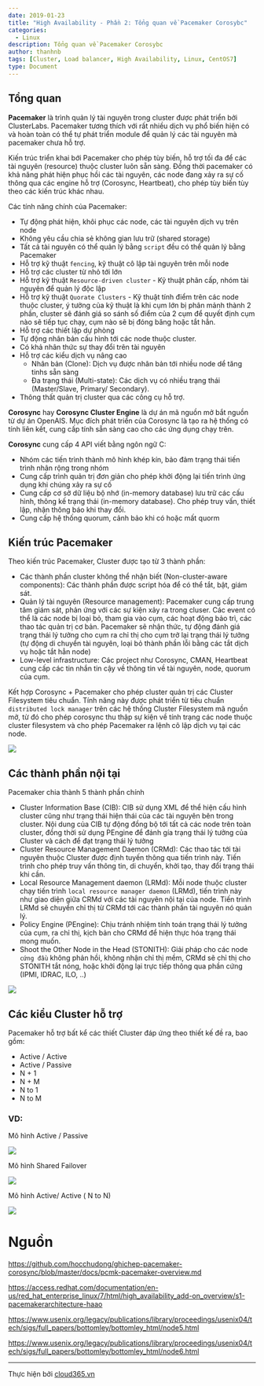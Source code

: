 ```yaml
---
date: 2019-01-23
title: "High Availability - Phần 2: Tổng quan về Pacemaker Corosybc"
categories:
  - Linux
description: Tổng quan về Pacemaker Corosybc
author: thanhnb
tags: [Cluster, Load balancer, High Availability, Linux, CentOS7]
type: Document
---
```


## Tổng quan
__Pacemaker__ là trình quản lý tài nguyên trong cluster được phát triển bởi ClusterLabs. Pacemaker tương thích với rất nhiều dịch vụ phổ biến hiện có và hoàn toàn có thể tự phát triển module để quản lý các tài nguyên mà pacemaker chưa hỗ trợ.

Kiến trúc triển khai bới Pacemaker cho phép tùy biến, hỗ trợ tối đa để các tài nguyên (resource) thuộc cluster luôn sẵn sàng. Đồng thời pacemaker có khả năng phát hiện phục hồi các tài nguyên, các node đang xảy ra sự cố thông qua các engine hỗ trợ (Corosync, Heartbeat), cho phép tùy biến tùy theo các kiến trúc khác nhau.

Các tính năng chính của Pacemaker:
- Tự động phát hiện, khôi phục các node, các tài nguyên dịch vụ trên node
- Không yêu cầu chia sẻ không gian lưu trữ (shared storage)
- Tất cả tài nguyên có thể quản lý bằng `script` đều có thể quản lý bằng Pacemaker
- Hỗ trợ kỹ thuật `fencing`, kỹ thuật cô lập tài nguyên trên mỗi node
- Hỗ trợ các cluster từ nhỏ tới lớn
- Hỗ trợ kỹ thuật `Resource-driven cluster` - Kỹ thuật phân cấp, nhóm tài nguyên để quản lý độc lập
- Hỗ trợ kỹ thuật `Quorate Clusters` - Kỹ thuật tính điểm trên các node thuộc cluster, ý tưởng của kỹ thuật là khi cụm lớn bị phân mảnh thành 2 phần, cluster sẽ đánh giá so sánh số điểm của 2 cụm để quyết định cụm nào sẽ tiếp tục chạy, cụm nào sẽ bị đóng băng hoặc tắt hẳn.
- Hỗ trợ các thiết lập dự phòng
- Tự động nhân bản cấu hình tới các node thuộc cluster.
- Có khả nhân thức sự thay đổi trên tài nguyên
- Hỗ trợ các kiểu dịch vụ nâng cao
  - Nhân bản (Clone): Dịch vụ được nhân bản tới nhiều node dể tăng tinhs sẵn sàng
  - Đa trạng thái (Multi-state): Các dịch vụ có nhiều trạng thái (Master/Slave, Primary/ Secondary).
- Thông thất quản trị cluster qua các công cụ hỗ trợ.

__Corosync__ hay __Corosync Cluster Engine__ là dự án mã nguồn mở bắt nguồn từ dự án OpenAIS. Mục đích phát triển của Corosync là tạo ra hệ thống có tính liên kết, cung cấp tính sẵn sàng cao cho các ứng dụng chạy trên.

__Corosync__ cung cấp 4 API viết bằng ngôn ngữ C:
- Nhóm các tiến trình thành mô hình khép kín, bảo đảm trạng thái tiến trình nhân rộng trong nhóm
- Cung cấp trình quản trị đơn giản cho phép khởi động lại tiến trình ứng dụng khi chúng xảy ra sự cố
- Cung cấp cơ sở dữ liệu bộ nhớ (in-memory database) lưu trữ các cấu hình, thông kế trạng thái (in-memory database). Cho phép truy vấn, thiết lập, nhận thông báo khi thay đổi.
- Cung cấp hệ thống quorum, cảnh bảo khi có hoặc mất quorm

## Kiến trúc Pacemaker
Theo kiến trúc Pacemaker, Cluster được tạo từ 3 thành phần:
- Các thành phần cluster không thể nhận biết (Non-cluster-aware components): Các thành phần được script hóa để có thể tắt, bật, giám sát.
- Quản lý tài nguyên (Resource management): Pacemaker cung cấp trung tâm giám sát, phản ứng với các sự kiện xảy ra trong cluser. Các event có thể là các node bị loại bỏ, tham gia vào cụm, các hoạt động bảo trì, các thao tác quản trị cơ bản. Pacemaker sẽ nhận thức, tự động đánh giá trạng thái lý tưởng cho cụm ra chỉ thị cho cụm trở lại trạng thái lý tưởng (tự động di chuyển tài nguyên, loại bỏ thành phần lỗi bằng các tắt dịch vụ hoặc tắt hẳn node)
- Low-level infrastructure: Các project như Corosync, CMAN, Heartbeat cung cấp các tin nhắn tin cậy về thông tin về tài nguyên, node, quorum của cụm.

Kết hợp Corosync + Pacemaker cho phép cluster quản trị các Cluster Filesystem tiêu chuẩn. Tính năng này được phát triển từ tiêu chuẩn `distributed lock manager` trên các hệ thống Cluster Filesystem mã nguồn mở, từ đó cho phép corosync thu thập sự kiện về tính trạng các node thuộc cluster filesystem và cho phép Pacemaker ra lệnh cô lập dịch vụ tại các node.

![](/images/img-pacemaker-overview/pic1.png)

## Các thành phần nội tại
Pacemaker chia thành 5 thành phần chính
- Cluster Information Base (CIB): CIB sử dụng XML để thể hiện cấu hình cluster cũng như trạng thái hiện thái của các tài nguyên bên trong cluster. Nội dung của CIB tự động đồng bộ tới tất cả các node trên toàn cluster, đồng thời sử dụng PEngine để đánh gía trạng thái lý tưởng của Cluster và cách để đạt trạng thái lý tưởng
- Cluster Resource Management Daemon (CRMd): Các thao tác tới tài nguyên thuộc Cluster được định tuyến thông qua tiến trình này. Tiến trình cho phép truy vấn thông tin, di chuyển, khởi tạo, thay đổi trạng thái khi cần. 
- Local Resource Management daemon (LRMd): Mỗi node thuộc cluster chạy tiến trình `local resource manager daemon` (LRMd), tiến trình này như giao diện giữa CRMd với các tài nguyên nội tại của node. Tiến trình LRMd sẽ chuyển chỉ thị từ CRMd tới các thành phần tài nguyên nó quản lý.
- Policy Engine (PEngine): Chịu tránh nhiệm tính toán trạng thái lý tưởng của cụm, ra chỉ thị, kịch bản cho CRMd để hiện thực hóa trạng thái mong muốn.
- Shoot the Other Node in the Head (STONITH): Giải pháp cho các node `cứng đầu` không phản hồi, không nhận chỉ thị mềm, CRMd sẽ chỉ thị cho STONITH tắt nóng, hoặc khởi động lại trực tiếp thông qua phần cứng (IPMI, IDRAC, ILO, ..)

![](/images/img-pacemaker-overview/pic2.png)


## Các kiểu Cluster hỗ trợ
Pacemaker hỗ trợ bất kể các thiết Cluster đáp ứng theo thiết kế đề ra, bao gồm:
- Active / Active
- Active / Passive
- N + 1
- N + M
- N to 1
- N to M

### VD:
Mô hình Active / Passive

![](/images/img-pacemaker-overview/pic3.png)
  
Mô hình Shared Failover

![](/images/img-pacemaker-overview/pic4.png)

Mô hình Active/ Active ( N to N)

![](/images/img-pacemaker-overview/pic5.png)

# Nguồn

https://github.com/hocchudong/ghichep-pacemaker-corosync/blob/master/docs/pcmk-pacemaker-overview.md

https://access.redhat.com/documentation/en-us/red_hat_enterprise_linux/7/html/high_availability_add-on_overview/s1-pacemakerarchitecture-haao

https://www.usenix.org/legacy/publications/library/proceedings/usenix04/tech/sigs/full_papers/bottomley/bottomley_html/node5.html

https://www.usenix.org/legacy/publications/library/proceedings/usenix04/tech/sigs/full_papers/bottomley/bottomley_html/node6.html

---
Thực hiện bởi [cloud365.vn](https://cloud365.vn/)